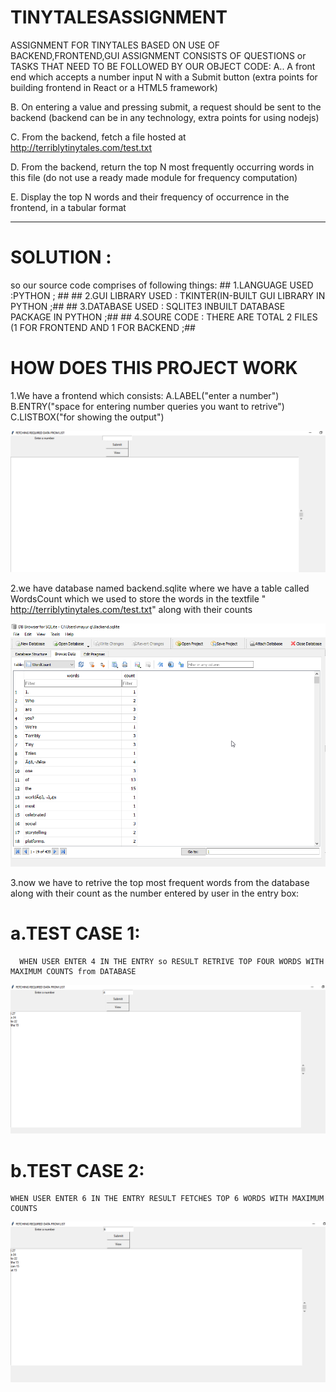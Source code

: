 # TINYTALESASSIGNMENT 
ASSIGNMENT FOR  TINYTALES BASED ON USE OF BACKEND,FRONTEND,GUI
ASSIGNMENT CONSISTS OF QUESTIONS or TASKS THAT NEED TO BE FOLLOWED BY OUR OBJECT CODE:
A.. A front end which accepts a number input N with a Submit button (extra points for building frontend in React or a HTML5 framework)

B. On entering a value and pressing submit, a request should be sent to the backend (backend can be in any technology, extra points for using nodejs)

C. From the backend, fetch a file hosted at http://terriblytinytales.com/test.txt

D. From the backend, return the top N most frequently occurring words in this file (do not use a ready made module for frequency computation)

E. Display the top N words and their frequency of occurrence in the frontend, in a tabular format

------------------------------------------------------------------------------------------------------------------------------------------------------------------------------------------------------------------------------------------------------------------------------------------------------------------------------------------------------------------
# SOLUTION :
so our source code comprises of following things:
        ## 1.LANGUAGE USED :PYTHON ; ##
        ## 2.GUI LIBRARY USED : TKINTER(IN-BUILT GUI LIBRARY IN PYTHON ;##
        ## 3.DATABASE USED : SQLITE3 INBUILT DATABASE PACKAGE IN PYTHON ;##
        ## 4.SOURE CODE : THERE ARE TOTAL 2 FILES (1 FOR FRONTEND AND 1 FOR BACKEND ;##
        
# HOW DOES THIS PROJECT WORK
1.We have a frontend which consists:
                      A.LABEL("enter a number")
                      B.ENTRY("space for entering number queries you want to retrive")
                      C.LISTBOX("for showing the output")
                      
  ![](https://github.com/Mayurg5899/TINYTALESASSIGNMENT/blob/master/images/frontend.png)
  
 
 2.we have database named backend.sqlite where we have a table called WordsCount which we used to store the words in the textfile  " http://terriblytinytales.com/test.txt" along with their counts
 
 ![](https://github.com/Mayurg5899/TINYTALESASSIGNMENT/blob/master/images/2020-08-08%2017_47_18-Greenshotdatabase.png)
 
 3.now we have to retrive the top most frequent words from the database along with their count as the number entered by user in the entry box:
 
# a.TEST CASE 1:
      WHEN USER ENTER 4 IN THE ENTRY so RESULT RETRIVE TOP FOUR WORDS WITH MAXIMUM COUNTS from DATABASE
 
 ![](https://github.com/Mayurg5899/TINYTALESASSIGNMENT/blob/master/images/testcondition1.png)
 
# b.TEST CASE 2: 
    WHEN USER ENTER 6 IN THE ENTRY RESULT FETCHES TOP 6 WORDS WITH MAXIMUM COUNTS
 
 ![](https://github.com/Mayurg5899/TINYTALESASSIGNMENT/blob/master/images/testcondition2t.png)
 
 
 
 
 
 
           
